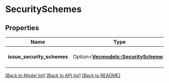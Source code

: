 # SecuritySchemes

## Properties

Name | Type | Description | Notes
------------ | ------------- | ------------- | -------------
**issue_security_schemes** | Option<[**Vec<models::SecurityScheme>**](SecurityScheme.md)> | List of security schemes. | [optional][readonly]

[[Back to Model list]](../README.md#documentation-for-models) [[Back to API list]](../README.md#documentation-for-api-endpoints) [[Back to README]](../README.md)


